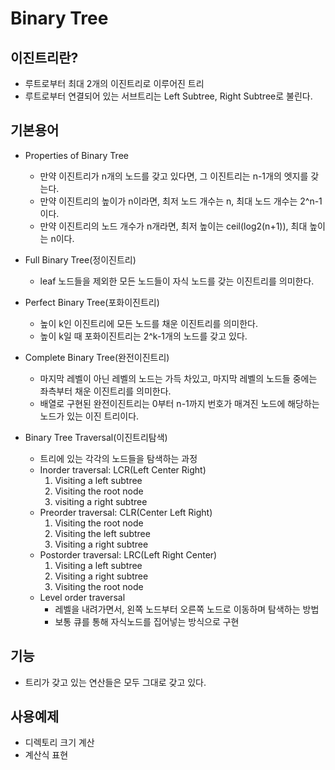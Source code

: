 # Binary Tree

## 이진트리란?
 * 루트로부터 최대 2개의 이진트리로 이루어진 트리
 * 루트로부터 연결되어 있는 서브트리는 Left Subtree, Right Subtree로 불린다.

## 기본용어
 * Properties of Binary Tree
    - 만약 이진트리가 n개의 노드를 갖고 있다면, 그 이진트리는 n-1개의 엣지를 갖는다.
    - 만약 이진트리의 높이가 n이라면, 최저 노드 개수는 n, 최대 노드 개수는 2^n-1이다.
    - 만약 이진트리의 노드 개수가 n개라면, 최저 높이는 ceil(log2(n+1)), 최대 높이는 n이다.

 * Full Binary Tree(정이진트리)
    - leaf 노드들을 제외한 모든 노드들이 자식 노드를 갖는 이진트리를 의미한다.

 * Perfect Binary Tree(포화이진트리)
    - 높이 k인 이진트리에 모든 노드를 채운 이진트리를 의미한다.
    - 높이 k일 때 포화이진트리는 2^k-1개의 노드를 갖고 있다.

 * Complete Binary Tree(완전이진트리)
    - 마지막 레벨이 아닌 레벨의 노드는 가득 차있고, 마지막 레벨의 노드들 중에는 좌측부터 채운 이진트리를 의미한다.
    - 배열로 구현된 완전이진트리는 0부터 n-1까지 번호가 매겨진 노드에 해당하는 노드가 있는 이진 트리이다.

 * Binary Tree Traversal(이진트리탐색)
    - 트리에 있는 각각의 노드들을 탐색하는 과정
    
    * Inorder traversal: LCR(Left Center Right)
      1. Visiting a left subtree
      2. Visiting the root node
      3. visiting a right subtree
    * Preorder traversal: CLR(Center Left Right)
      1. Visiting the root node
      2. Visiting the left subtree
      3. Visiting a right subtree
    * Postorder traversal: LRC(Left Right Center)
      1. Visiting a left subtree
      2. Visiting a right subtree
      3. Visiting the root node
    * Level order traversal
      - 레벨을 내려가면서, 왼쪽 노드부터 오른쪽 노드로 이동하며 탐색하는 방법
      - 보통 큐를 통해 자식노드를 집어넣는 방식으로 구현

## 기능
 * 트리가 갖고 있는 연산들은 모두 그대로 갖고 있다.

## 사용예제
 * 디렉토리 크기 계산
 * 계산식 표현